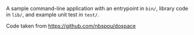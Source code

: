 A sample command-line application with an entrypoint in `bin/`, library code
in `lib/`, and example unit test in `test/`.


Code taken from https://github.com/nbspou/dospace
